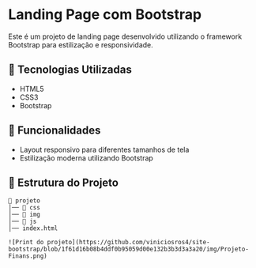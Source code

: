 # Landing Page com Bootstrap

Este é um projeto de landing page desenvolvido utilizando o framework Bootstrap para estilização e responsividade.

## 🚀 Tecnologias Utilizadas

- HTML5
- CSS3
- Bootstrap

## 📌 Funcionalidades

- Layout responsivo para diferentes tamanhos de tela
- Estilização moderna utilizando Bootstrap

## 📂 Estrutura do Projeto

```
📂 projeto
│── 📁 css
│── 📁 img
│── 📁 js
│── index.html

![Print do projeto](https://github.com/viniciosros4/site-bootstrap/blob/1f61d16b08b4ddf0b95059d00e132b3b3d3a3a20/img/Projeto-Finans.png)

